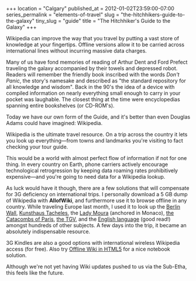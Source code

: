 +++
location = "Calgary"
published_at = 2012-01-02T23:59:00-07:00
series_permalink = "elements-of-travel"
slug = "the-hitchhikers-guide-to-the-galaxy"
tiny_slug = "guide"
title = "The Hitchhiker's Guide to the Galaxy"
+++

<p class="subheading">Wikipedia can improve the way that you travel by putting a vast store of knowledge at your fingertips. Offline versions allow it to be carried across international lines without incurring massive data charges.</p>

Many of us have fond memories of reading of Arthur Dent and Ford Prefect traveling the galaxy accompanied by their towels and depressed robot. Readers will remember the friendly book inscribed with the words _Don't Panic_, the story's namesake and described as "the standard repository for all knowledge and wisdom". Back in the 90's the idea of a device with compiled information on nearly everything small enough to carry in your pocket was laughable. The closest thing at the time were encyclopedias spanning entire bookshelves (or CD-ROM's).

Today we have our own form of the Guide, and it's better than even Douglas Adams could have imagined: Wikipedia.

Wikipedia is the ultimate travel resource. On a trip across the country it lets you look up everything&mdash;from towns and landmarks you're visiting to fact checking your tour guide.

This would be a world with almost perfect flow of information if not for one thing. In every country on Earth, phone carriers actively encourage technological retrogression by keeping data roaming rates prohibitively expensive&mdash;and you're going to need data for a Wikipedia lookup.

As luck would have it though, there are a few solutions that will compensate for 3G deficiency on international trips. I personally download a 5 GB dump of Wikipedia with **AllofWiki**, and furthermore use it to browse offline in any country. While traveling Europe last month, I used it to look up the [Berlin Wall](http://en.wikipedia.org/wiki/Berlin_wall), [Kunsthaus Tacheles](http://en.wikipedia.org/wiki/Kunsthaus_Tacheles), the [Lady Moura](http://en.wikipedia.org/wiki/Lady_Moura) (anchored in Monaco), [the Catacombs of Paris](http://en.wikipedia.org/wiki/Catacombs_of_paris), [the TGV](http://en.wikipedia.org/wiki/Tgv), and the [English language](http://en.wikipedia.org/wiki/English_language) (good read!) amongst hundreds of other subjects. A few days into the trip, it became an absolutely indispensable resource.

3G Kindles are also a good options with international wireless Wikipedia access (for free). Also try [Offline Wiki in HTML5](http://offline-wiki.googlecode.com/git/app.html) for a nice notebook solution.

Although we're not yet having Wiki updates pushed to us via the Sub-Etha, this feels like the future.
